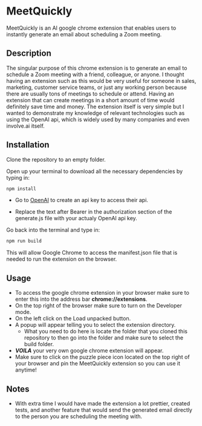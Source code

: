 # MeetQuickly

MeetQuickly is an AI google chrome extension that enables users to instantly generate an email about scheduling a Zoom meeting.

## Description
The singular purpose of this chrome extension is to generate an email to schedule a Zoom meeting with a friend, colleague, or anyone. I thought having an extension such as this would be very useful for someone in sales, marketing, customer service teams, or just any working person because there are usually tons of meetings to schedule or attend. Having an extension that can create meetings in a short amount of time would definitely save time and money. The extension itself is very simple but I wanted to demonstrate my knowledge of relevant technologies such as using the OpenAI api, which is widely used by many companies and even involve.ai itself. 

## Installation

Clone the repository to an empty folder.

Open up your terminal to download all the necessary dependencies by typing in:

```bash
npm install
```

  * Go to [OpenAI](openai.com) to create an api key to access their api.

  * Replace the text after Bearer in the authorization section of the generate.js file with your actualy OpenAI api key.

Go back into the terminal and type in:
```bash
npm run build
```

This will allow Google Chrome to access the manifest.json file that is needed to run the extension on the browser.



## Usage
  * To access the google chrome extension in your browser make sure to enter this into the address bar **chrome://extensions**.
  * On the top right of the browser make sure to turn on the Developer mode.
  * On the left click on the Load unpacked button.
  * A popup will appear telling you to select the extension directory. 
    * What you need to do here is locate the folder that you cloned this repository to then go into the folder and make sure to select the build folder.
  * **_VOILA_** your very own google chrome extension will appear.
  * Make sure to click on the puzzle piece icon located on the top right of your browser and pin the MeetQuickly extension so you can use it anytime!


## Notes
  * With extra time I would have made the extension a lot prettier, created tests, and another feature that would send the generated email directly to the person you are scheduling the meeting with.
